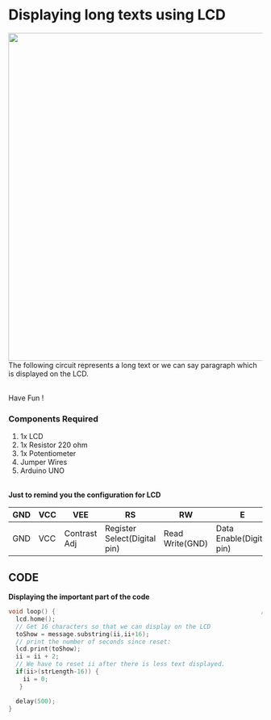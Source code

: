 <h1>Displaying long texts using LCD</h1>

<div>
    <img width=650 align=right src="https://github.com/Curovearth/Dive-into-Electronics/blob/main/Basics%202/06-Displaying%20long%20texts%20using%20LCD/lcd.gif?raw=true">
    <p>The following circuit represents a long text or we can say paragraph which is displayed on the LCD.<br><br> 
  </p>
    <p>Have Fun !</p>
</div>       
 
<div>
  <h3>Components Required</h3>
  <ol>
    <li>1x LCD</li>
    <li>1x Resistor 220 ohm</li>
    <li>1x Potentiometer</li>
    <li>Jumper Wires</li>
    <li>Arduino UNO</li>
  </ol>
    
</div><br>

<div>
    <b>Just to remind you the configuration for LCD</b>
   
| GND | VCC | VEE | RS | RW | E | D0 | D1 | D2 | D3 | D4 | D5 | D6 | D7 | LED+ | LED- | 
| --- | --- | --- | --- | --- | --- | --- | --- | --- | --- | --- | --- | --- | --- | --- | --- | 
| GND | VCC | Contrast Adj | Register Select(Digital pin) | Read Write(GND) | Data Enable(Digital pin) | D0 | D1 | D2 | D3 | D4(Digital Pin) | D5(Digital Pin) | D6(Digital Pin) | D7(Digital Pin) | LED+ | LED-(Use a Resistor) | 
    
    
</div>

## CODE

<b>Displaying the important part of the code</b>

```C++
void loop() {                                                         //important part of the code
  lcd.home();
  // Get 16 characters so that we can display on the LCD
  toShow = message.substring(ii,ii+16);
  // print the number of seconds since reset:
  lcd.print(toShow);
  ii = ii + 2;
  // We have to reset ii after there is less text displayed.
  if(ii>(strLength-16)) {
    ii = 0;
   }

  delay(500);
}
```
